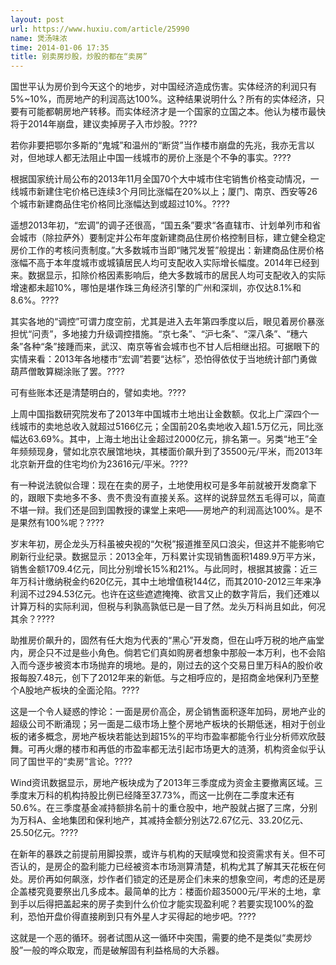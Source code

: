 ```yaml
---
layout: post
url: https://www.huxiu.com/article/25990
name: 煲汤味浓
time: 2014-01-06 17:35
title: 别卖房炒股，炒股的都在“卖房”
---
```

国世平认为房价到今天这个的地步，对中国经济造成伤害。实体经济的利润只有5%~10%，而房地产的利润高达100%。这种结果说明什么？所有的实体经济，只要有可能都朝房地产转移。而实体经济才是一个国家的立国之本。他认为楼市最快将于2014年崩盘，建议卖掉房子入市炒股。????

若你非要把鄂尔多斯的“鬼城”和温州的“断贷”当作楼市崩盘的先兆，我亦无言以对，但地球人都无法阻止中国一线城市的房价上涨是个不争的事实。????

根据国家统计局公布的2013年11月全国70个大中城市住宅销售价格变动情况，一线城市新建住宅价格已连续3个月同比涨幅在20%以上；厦门、南京、西安等26个城市新建商品住宅价格同比涨幅达到或超过10%。????

遥想2013年初，“宏调”的调子还很高，“国五条”要求“各直辖市、计划单列市和省会城市（除拉萨外）要制定并公布年度新建商品住房价格控制目标，建立健全稳定房价工作的考核问责制度。”大多数城市当即“赌咒发誓”般提出：新建商品住房价格涨幅不高于本年度城市或城镇居民人均可支配收入实际增长幅度。2014年已经到来。数据显示，扣除价格因素影响后，绝大多数城市的居民人均可支配收入的实际增速都未超10%，哪怕是堪作珠三角经济引擎的广州和深圳，亦仅达8.1%和8.6%。????

其实各地的“调控”可谓力度空前，尤其是进入去年第四季度以后，眼见着房价暴涨担忧“问责”，多地接力升级调控措施。“京七条”、“沪七条”、“深八条”、“穗六条”各种“条”接踵而来，武汉、南京等省会城市也不甘人后相继出招。可据眼下的实情来看：2013年各地楼市“宏调”若要“达标”，恐怕得依仗于当地统计部门勇做葫芦僧敢算糊涂账了罢。????

可有些账本还是清楚明白的，譬如卖地。????

上周中国指数研究院发布了2013年中国城市土地出让金数额。仅北上广深四个一线城市的卖地总收入就超过5166亿元；全国前20名卖地收入超1.5万亿元，同比涨幅达63.69%。其中，上海土地出让金超过2000亿元，排名第一。另类“地王”全年频频现身，譬如北京农展馆地块，其楼面价飙升到了35500元/平米，而2013年北京新开盘的住宅均价为23616元/平米。????

有一种说法貌似合理：现在在卖的房子，土地使用权可是多年前就被开发商拿下的，跟眼下卖地多不多、贵不贵没有直接关系。这样的说辞显然五毛得可以，简直不堪一辩。我们还是回到国教授的课堂上来吧——房地产的利润高达100%。是不是果然有100%呢？????

岁末年初，房企龙头万科虽被央视的“欠税”报道推至风口浪尖，但这并不能影响它刷新行业纪录。数据显示：2013全年，万科累计实现销售面积1489.9万平方米，销售金额1709.4亿元，同比分别增长15%和21%。与此同时，根据其披露：近三年万科计缴纳税金约620亿元，其中土地增值税144亿，而其2010-2012三年来净利润不过294.53亿元。也许在这些遮遮掩掩、欲言又止的数字背后，我们还难以计算万科的实际利润，但税与利孰高孰低已是一目了然。龙头万科尚且如此，何况其余？????

助推房价飙升的，固然有任大炮为代表的“黑心”开发商，但在山呼万税的地产庙堂内，房企只不过是些小角色。倘若它们真如购房者想象中那般一本万利，也不会陷入而今逐步被资本市场抛弃的境地。是的，刚过去的这个交易日里万科A的股价收报每股7.48元，创下了2012年来的新低。与之相呼应的，是招商金地保利乃至整个A股地产板块的全面沦陷。????

这是一个令人疑惑的悖论：一面是房价高企，房企销售面积逐年加码，房地产业的超级公司不断涌现；另一面是二级市场上整个房地产板块的长期低迷，相对于创业板的诸多概念，房地产板块若能达到超15%的平均市盈率都能令行业分析师欢欣鼓舞。可再火爆的楼市和再低的市盈率都无法引起市场更大的涟漪，机构资金似乎认同了国世平的“卖房”言论。????

Wind资讯数据显示，房地产板块成为了2013年三季度成为资金主要撤离区域。三季度末万科的机构持股比例已经降至37.73%，而这一比例在二季度末还有50.6%。在三季度基金减持额排名前十的重仓股中，地产股就占据了三席，分别为万科A、金地集团和保利地产，其减持金额分别达72.67亿元、33.20亿元、25.50亿元。????

在新年的暴跌之前提前用脚投票，或许与机构的天赋嗅觉和投资需求有关。但不可否认的，是房企的盈利能力已经被资本市场测算清楚，机构尤其了解其天花板在何处。房价再如何飙涨，炒作者们锁定的还是房企们未来的想象空间，考虑的还是房企盖楼究竟要祭出几多成本。最简单的比方：楼面价超35000元/平米的土地，拿到手以后得把盖起来的房子卖到什么价位才能实现盈利呢？若要实现100%的盈利，恐怕开盘价得直接刷到只有外星人才买得起的地步吧。????

这就是一个恶的循环。弱者试图从这一循环中突围，需要的绝不是类似“卖房炒股”一般的哗众取宠，而是破解固有利益格局的大杀器。

